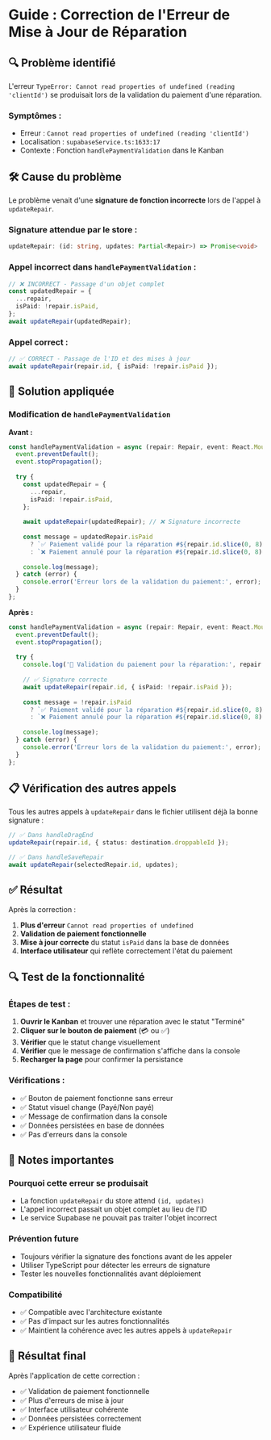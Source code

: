 # Guide : Correction de l'Erreur de Mise à Jour de Réparation

## 🔍 Problème identifié

L'erreur `TypeError: Cannot read properties of undefined (reading 'clientId')` se produisait lors de la validation du paiement d'une réparation.

### Symptômes :
- Erreur : `Cannot read properties of undefined (reading 'clientId')`
- Localisation : `supabaseService.ts:1633:17`
- Contexte : Fonction `handlePaymentValidation` dans le Kanban

## 🛠️ Cause du problème

Le problème venait d'une **signature de fonction incorrecte** lors de l'appel à `updateRepair`.

### Signature attendue par le store :
```typescript
updateRepair: (id: string, updates: Partial<Repair>) => Promise<void>
```

### Appel incorrect dans `handlePaymentValidation` :
```typescript
// ❌ INCORRECT - Passage d'un objet complet
const updatedRepair = {
  ...repair,
  isPaid: !repair.isPaid,
};
await updateRepair(updatedRepair);
```

### Appel correct :
```typescript
// ✅ CORRECT - Passage de l'ID et des mises à jour
await updateRepair(repair.id, { isPaid: !repair.isPaid });
```

## 🔧 Solution appliquée

### Modification de `handlePaymentValidation`

**Avant :**
```typescript
const handlePaymentValidation = async (repair: Repair, event: React.MouseEvent) => {
  event.preventDefault();
  event.stopPropagation();
  
  try {
    const updatedRepair = {
      ...repair,
      isPaid: !repair.isPaid,
    };
    
    await updateRepair(updatedRepair); // ❌ Signature incorrecte
    
    const message = updatedRepair.isPaid 
      ? `✅ Paiement validé pour la réparation #${repair.id.slice(0, 8)}`
      : `❌ Paiement annulé pour la réparation #${repair.id.slice(0, 8)}`;
    
    console.log(message);
  } catch (error) {
    console.error('Erreur lors de la validation du paiement:', error);
  }
};
```

**Après :**
```typescript
const handlePaymentValidation = async (repair: Repair, event: React.MouseEvent) => {
  event.preventDefault();
  event.stopPropagation();
  
  try {
    console.log('🔄 Validation du paiement pour la réparation:', repair.id);
    
    // ✅ Signature correcte
    await updateRepair(repair.id, { isPaid: !repair.isPaid });
    
    const message = !repair.isPaid 
      ? `✅ Paiement validé pour la réparation #${repair.id.slice(0, 8)}`
      : `❌ Paiement annulé pour la réparation #${repair.id.slice(0, 8)}`;
    
    console.log(message);
  } catch (error) {
    console.error('Erreur lors de la validation du paiement:', error);
  }
};
```

## 📋 Vérification des autres appels

Tous les autres appels à `updateRepair` dans le fichier utilisent déjà la bonne signature :

```typescript
// ✅ Dans handleDragEnd
updateRepair(repair.id, { status: destination.droppableId });

// ✅ Dans handleSaveRepair
await updateRepair(selectedRepair.id, updates);
```

## ✅ Résultat

Après la correction :

1. **Plus d'erreur** `Cannot read properties of undefined`
2. **Validation de paiement fonctionnelle** 
3. **Mise à jour correcte** du statut `isPaid` dans la base de données
4. **Interface utilisateur** qui reflète correctement l'état du paiement

## 🔍 Test de la fonctionnalité

### Étapes de test :
1. **Ouvrir le Kanban** et trouver une réparation avec le statut "Terminé"
2. **Cliquer sur le bouton de paiement** (💳 ou ✅)
3. **Vérifier** que le statut change visuellement
4. **Vérifier** que le message de confirmation s'affiche dans la console
5. **Recharger la page** pour confirmer la persistance

### Vérifications :
- ✅ Bouton de paiement fonctionne sans erreur
- ✅ Statut visuel change (Payé/Non payé)
- ✅ Message de confirmation dans la console
- ✅ Données persistées en base de données
- ✅ Pas d'erreurs dans la console

## 📝 Notes importantes

### Pourquoi cette erreur se produisait
- La fonction `updateRepair` du store attend `(id, updates)` 
- L'appel incorrect passait un objet complet au lieu de l'ID
- Le service Supabase ne pouvait pas traiter l'objet incorrect

### Prévention future
- Toujours vérifier la signature des fonctions avant de les appeler
- Utiliser TypeScript pour détecter les erreurs de signature
- Tester les nouvelles fonctionnalités avant déploiement

### Compatibilité
- ✅ Compatible avec l'architecture existante
- ✅ Pas d'impact sur les autres fonctionnalités
- ✅ Maintient la cohérence avec les autres appels à `updateRepair`

## 🎯 Résultat final

Après l'application de cette correction :
- ✅ Validation de paiement fonctionnelle
- ✅ Plus d'erreurs de mise à jour
- ✅ Interface utilisateur cohérente
- ✅ Données persistées correctement
- ✅ Expérience utilisateur fluide
